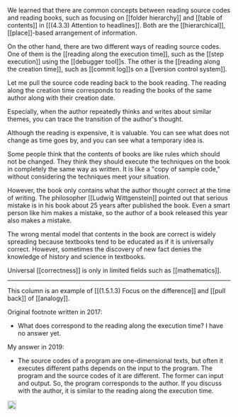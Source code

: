 
We learned that there are common concepts between reading source codes and reading books, such as focusing on [[folder hierarchy]] and [[table of contents]] in [[(4.3.3) Attention to headlines]]. Both are the [[hierarchical]], [[place]]-based arrangement of information.

On the other hand, there are two different ways of reading source codes. One of them is the [[reading along the execution time]], such as the [[step execution]] using the [[debugger tool]]s. The other is the [[reading along the creation time]], such as [[commit log]]s on a [[version control system]].

Let me pull the source code reading back to the book reading. The reading along the creation time corresponds to reading the books of the same author along with their creation date.

Especially, when the author repeatedly thinks and writes about similar themes, you can trace the transition of the author's thought.

Although the reading is expensive, it is valuable. You can see what does not change as time goes by, and you can see what a temporary idea is.

Some people think that the contents of books are like rules which should not be changed. They think they should execute the techniques on the book in completely the same way as written. It is like a "copy of sample code," without considering the techniques meet your situation.

However, the book only contains what the author thought correct at the time of writing. The philosopher [[Ludwig Wittgenstein]] pointed out that serious mistake is in his book about 25 years after published the book. Even a smart person like him makes a mistake, so the author of a book released this year also makes a mistake.

The wrong mental model that contents in the book are correct is widely spreading because textbooks tend to be educated as if it is universally correct. However, sometimes the discovery of new fact denies the knowledge of history and science in textbooks.

Universal [[correctness]] is only in limited fields such as [[mathematics]].

-----

This column is an example of [[(1.5.1.3) Focus on the difference]] and [[pull back]] of [[analogy]].

Original footnote written in 2017:
- What does correspond to the reading along the execution time? I have no answer yet.

My answer in 2019:
- The source codes of a program are one-dimensional texts, but often it executes different paths depends on the input to the program. The program and the source codes of it are different. The former can input and output. So, the program corresponds to the author. If you discuss with the author, it is similar to the reading along the execution time.

<img src='https://scrapbox.io/api/pages/nishio/en/icon' alt='en.icon' height="19.5"/>